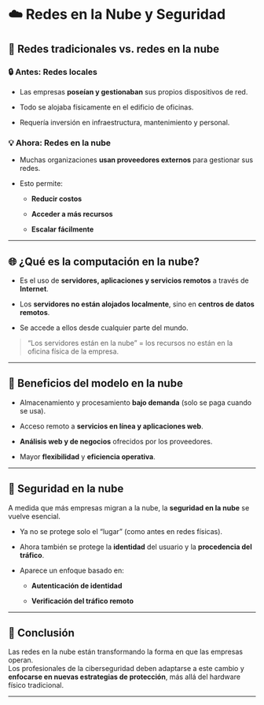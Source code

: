 
# ☁️ Redes en la Nube y Seguridad

## 🏢 Redes tradicionales vs. redes en la nube

### 🔒 Antes: Redes locales

- Las empresas **poseían y gestionaban** sus propios dispositivos de red.
    
- Todo se alojaba físicamente en el edificio de oficinas.
    
- Requería inversión en infraestructura, mantenimiento y personal.
    

### 💡 Ahora: Redes en la nube

- Muchas organizaciones **usan proveedores externos** para gestionar sus redes.
    
- Esto permite:
    
    - **Reducir costos**
        
    - **Acceder a más recursos**
        
    - **Escalar fácilmente**
        

---

## 🌐 ¿Qué es la computación en la nube?

- Es el uso de **servidores, aplicaciones y servicios remotos** a través de **Internet**.
    
- Los **servidores no están alojados localmente**, sino en **centros de datos remotos**.
    
- Se accede a ellos desde cualquier parte del mundo.
    

> “Los servidores están en la nube” = los recursos no están en la oficina física de la empresa.

---

## 🧩 Beneficios del modelo en la nube

- Almacenamiento y procesamiento **bajo demanda** (solo se paga cuando se usa).
    
- Acceso remoto a **servicios en línea y aplicaciones web**.
    
- **Análisis web y de negocios** ofrecidos por los proveedores.
    
- Mayor **flexibilidad** y **eficiencia operativa**.
    

---

## 🔐 Seguridad en la nube

A medida que más empresas migran a la nube, la **seguridad en la nube** se vuelve esencial.

- Ya no se protege solo el “lugar” (como antes en redes físicas).
    
- Ahora también se protege la **identidad** del usuario y la **procedencia del tráfico**.
    
- Aparece un enfoque basado en:
    
    - **Autenticación de identidad**
        
    - **Verificación del tráfico remoto**
        

---

## 📌 Conclusión

Las redes en la nube están transformando la forma en que las empresas operan.  
Los profesionales de la ciberseguridad deben adaptarse a este cambio y **enfocarse en nuevas estrategias de protección**, más allá del hardware físico tradicional.

---

